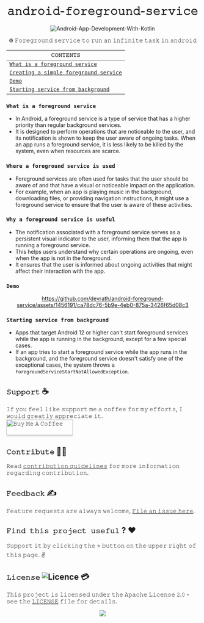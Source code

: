 <h1 align="center">𝚊𝚗𝚍𝚛𝚘𝚒𝚍-𝚏𝚘𝚛𝚎𝚐𝚛𝚘𝚞𝚗𝚍-𝚜𝚎𝚛𝚟𝚒𝚌𝚎</h1>

<div align="center">

![Android-App-Development-With-Kotlin](https://github.com/devrath/android-foreground-service/assets/1456191/b0192969-46bb-4af5-958b-a0bb6506be87)

⚙️ 𝙵𝚘𝚛𝚎𝚐𝚛𝚘𝚞𝚗𝚍 𝚜𝚎𝚛𝚟𝚒𝚌𝚎 𝚝𝚘 𝚛𝚞𝚗 𝚊𝚗 𝚒𝚗𝚏𝚒𝚗𝚒𝚝𝚎 𝚝𝚊𝚜𝚔 𝚒𝚗 𝚊𝚗𝚍𝚛𝚘𝚒𝚍

</div>


<div align="center">

| `𝙲𝙾𝙽𝚃𝙴𝙽𝚃𝚂` |
| ---------- |
| [`What is a foreground service`](https://github.com/devrath/android-foreground-service/wiki/Creating-a-simple-foreground-service) |
| [`Creating a simple foreground service`](https://github.com/devrath/android-foreground-service/wiki/Creating-a-simple-foreground-service) |
| [`Demo`](https://github.com/devrath/android-foreground-service/blob/main/README.md#demo) |
| [`Starting service from background`](https://github.com/devrath/android-foreground-service?tab=readme-ov-file#starting-service-from-background) |

</div>

### `What is a foreground service`
* In Android, a foreground service is a type of service that has a higher priority than regular background services.
* It is designed to perform operations that are noticeable to the user, and its notification is shown to keep the user aware of ongoing tasks. When an app runs a foreground service, it is less likely to be killed by the system, even when resources are scarce.

### `Where a foreground service is used`
* Foreground services are often used for tasks that the user should be aware of and that have a visual or noticeable impact on the application. 
* For example, when an app is playing music in the background, downloading files, or providing navigation instructions, it might use a foreground service to ensure that the user is aware of these activities.

### `Why a foreground service is useful`
* The notification associated with a foreground service serves as a persistent visual indicator to the user, informing them that the app is running a foreground service.
* This helps users understand why certain operations are ongoing, even when the app is not in the foreground.
* It ensures that the user is informed about ongoing activities that might affect their interaction with the app.

### `Demo`

<div align="center">

  https://github.com/devrath/android-foreground-service/assets/1456191/ca78dc76-5b9e-4eb0-875a-3426f65d08c3

</div>




### `Starting service from background` 
* Apps that target Android 12 or higher can't start foreground services while the app is running in the background, except for a few special cases. 
* If an app tries to start a foreground service while the app runs in the background, and the foreground service doesn't satisfy one of the exceptional cases, the system throws a `ForegroundServiceStartNotAllowedException`.



## **`𝚂𝚞𝚙𝚙𝚘𝚛𝚝`** ☕
𝙸𝚏 𝚢𝚘𝚞 𝚏𝚎𝚎𝚕 𝚕𝚒𝚔𝚎 𝚜𝚞𝚙𝚙𝚘𝚛𝚝 𝚖𝚎 𝚊 𝚌𝚘𝚏𝚏𝚎𝚎 𝚏𝚘𝚛 𝚖𝚢 𝚎𝚏𝚏𝚘𝚛𝚝𝚜, 𝙸 𝚠𝚘𝚞𝚕𝚍 𝚐𝚛𝚎𝚊𝚝𝚕𝚢 𝚊𝚙𝚙𝚛𝚎𝚌𝚒𝚊𝚝𝚎 𝚒𝚝.</br>
<a href="https://www.buymeacoffee.com/devrath" target="_blank"><img src="https://www.buymeacoffee.com/assets/img/custom_images/yellow_img.png" alt="𝙱𝚞𝚢 𝙼𝚎 𝙰 𝙲𝚘𝚏𝚏𝚎𝚎" style="height: 41px !important;width: 174px !important;box-shadow: 0px 3px 2px 0px rgba(190, 190, 190, 0.5) !important;-webkit-box-shadow: 0px 3px 2px 0px rgba(190, 190, 190, 0.5) !important;" ></a>

## **`𝙲𝚘𝚗𝚝𝚛𝚒𝚋𝚞𝚝𝚎`** 🙋‍♂️
𝚁𝚎𝚊𝚍 [𝚌𝚘𝚗𝚝𝚛𝚒𝚋𝚞𝚝𝚒𝚘𝚗 𝚐𝚞𝚒𝚍𝚎𝚕𝚒𝚗𝚎𝚜](CONTRIBUTING.md) 𝚏𝚘𝚛 𝚖𝚘𝚛𝚎 𝚒𝚗𝚏𝚘𝚛𝚖𝚊𝚝𝚒𝚘𝚗 𝚛𝚎𝚐𝚊𝚛𝚍𝚒𝚗𝚐 𝚌𝚘𝚗𝚝𝚛𝚒𝚋𝚞𝚝𝚒𝚘𝚗.

## **`𝙵𝚎𝚎𝚍𝚋𝚊𝚌𝚔`** ✍️
𝙵𝚎𝚊𝚝𝚞𝚛𝚎 𝚛𝚎𝚚𝚞𝚎𝚜𝚝𝚜 𝚊𝚛𝚎 𝚊𝚕𝚠𝚊𝚢𝚜 𝚠𝚎𝚕𝚌𝚘𝚖𝚎, [𝙵𝚒𝚕𝚎 𝚊𝚗 𝚒𝚜𝚜𝚞𝚎 𝚑𝚎𝚛𝚎](https://github.com/devrath/android-foreground-service/issues/new).

## **`𝙵𝚒𝚗𝚍 𝚝𝚑𝚒𝚜 𝚙𝚛𝚘𝚓𝚎𝚌𝚝 𝚞𝚜𝚎𝚏𝚞𝚕`** ? ❤️
𝚂𝚞𝚙𝚙𝚘𝚛𝚝 𝚒𝚝 𝚋𝚢 𝚌𝚕𝚒𝚌𝚔𝚒𝚗𝚐 𝚝𝚑𝚎 ⭐ 𝚋𝚞𝚝𝚝𝚘𝚗 𝚘𝚗 𝚝𝚑𝚎 𝚞𝚙𝚙𝚎𝚛 𝚛𝚒𝚐𝚑𝚝 𝚘𝚏 𝚝𝚑𝚒𝚜 𝚙𝚊𝚐𝚎. ✌️

## **`𝙻𝚒𝚌𝚎𝚗𝚜𝚎`** ![Licence](https://img.shields.io/github/license/google/docsy) :credit_card:
𝚃𝚑𝚒𝚜 𝚙𝚛𝚘𝚓𝚎𝚌𝚝 𝚒𝚜 𝚕𝚒𝚌𝚎𝚗𝚜𝚎𝚍 𝚞𝚗𝚍𝚎𝚛 𝚝𝚑𝚎 𝙰𝚙𝚊𝚌𝚑𝚎 𝙻𝚒𝚌𝚎𝚗𝚜𝚎 𝟸.𝟶 - 𝚜𝚎𝚎 𝚝𝚑𝚎 [𝙻𝙸𝙲𝙴𝙽𝚂𝙴](https://github.com/devrath/android-foreground-service/blob/main/LICENSE) 𝚏𝚒𝚕𝚎 𝚏𝚘𝚛 𝚍𝚎𝚝𝚊𝚒𝚕𝚜.


<p align="center">
<a><img src="https://forthebadge.com/images/badges/built-for-android.svg"></a>
</p>
